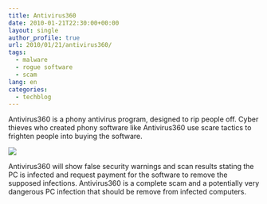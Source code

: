 ```yaml
---
title: Antivirus360
date: 2010-01-21T22:30:00+00:00
layout: single
author_profile: true
url: 2010/01/21/antivirus360/
tags:
  - malware
  - rogue software
  - scam
lang: en
categories: 
  - techblog
---
```

Antivirus360 is a phony antivirus program, designed to rip people off. Cyber thieves who created phony software like Antivirus360 use scare tactics to frighten people into buying the software.

[![](http://3.bp.blogspot.com/_vaUVXcmC3OI/S1jOX-zZYdI/AAAAAAAAAtI/z4qDxMs8kE4/s640/Antivirus360.FRWL_GUI.jpg)](http://3.bp.blogspot.com/_vaUVXcmC3OI/S1jOX-zZYdI/AAAAAAAAAtI/z4qDxMs8kE4/s1600-h/Antivirus360.FRWL_GUI.jpg)

Antivirus360 will show false security warnings and scan results stating the PC is infected and request payment for the software to remove the supposed infections. Antivirus360 is a complete scam and a potentially very dangerous PC infection that should be remove from infected computers.